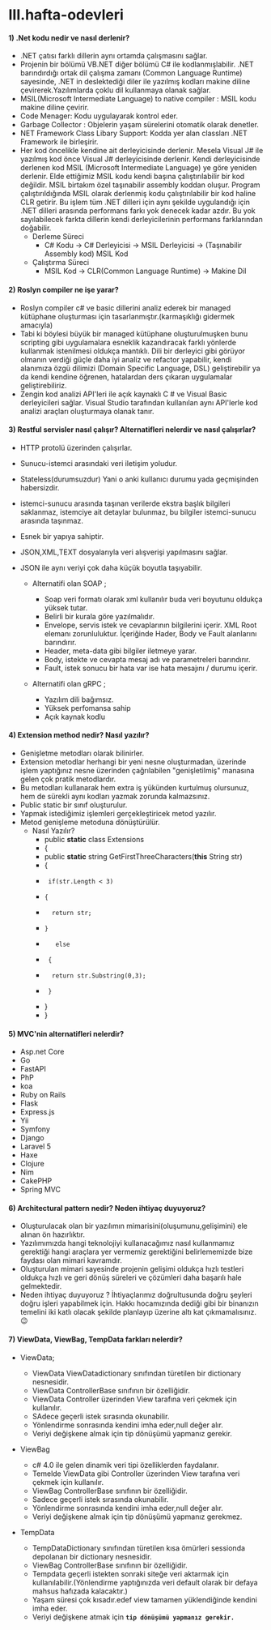 # III.hafta-odevleri


####  1)  .Net kodu nedir ve nasıl derlenir?

   -   .NET  çatısı farklı dillerin aynı ortamda çalışmasını sağlar.
   -   Projenin bir bölümü VB.NET diğer bölümü C# ile kodlanmışlabilir. .NET  barındırdığı ortak dil çalışma zamanı (Common Language Runtime) sayesinde, .NET in deslektediği diler ile yazılmış kodları makine diline çevirerek.Yazılımlarda çoklu dil kullanmaya olanak sağlar.
   -  MSIL(Microsoft Intermediate Language) to native compiler : MSIL kodu makine diline çevirir.
   -  Code Menager: Kodu uygulayarak kontrol eder.
   -  Garbage Collector : Objelerin yaşam sürelerini otomatik olarak denetler.
   -  NET Framework Class Libary Support: Kodda yer alan classları .NET Framework ile birleşirir.
   -  Her kod öncelikle kendine ait derleyicisinde derlenir. Mesela Visual J# ile yazılmış kod önce Visual J# derleyicisinde derlenir. Kendi derleyicisinde derlenen kod MSIL (Microsoft Intermediate Language) ye göre yeniden derlenir. Elde ettiğimiz MSIL kodu kendi başına çalıştırılabilir bir kod değildir. MSIL birtakım özel taşınabilir assembly koddan oluşur. Program çalıştırıldığında MSIL olarak derlenmiş kodu çalıştırılabilir bir kod haline CLR getirir. Bu işlem tüm .NET dilleri için aynı şekilde uygulandığı için .NET dilleri arasında performans farkı yok denecek kadar azdır. Bu yok sayılabilecek farkta dillerin kendi derleyicilerinin performans farklarından doğabilir.
        - Derleme Süreci
          - C# Kodu -> C# Derleyicisi -> MSIL Derleyicisi -> (Taşınabilir Assembly kod) MSIL Kod
        - Çalıştırma Süreci
          - MSIL Kod -> CLR(Common Language Runtime) -> Makine Dil
   
####  2)  Roslyn compiler ne işe yarar?

  - Roslyn compiler c# ve basic dillerini analiz ederek bir managed kütüphane oluşturması için tasarlanmıştır.(karmaşıklığı gidermek amacıyla)
  - Tabi ki böylesi büyük bir managed kütüphane oluşturulmuşken bunu scripting gibi uygulamalara esneklik kazandıracak farklı yönlerde kullanmak istenilmesi oldukça mantıklı. Dili bir derleyici gibi görüyor olmanın verdiği güçle daha iyi analiz ve refactor  yapabilir, kendi alanımıza özgü dilimizi (Domain Specific Language, DSL) geliştirebilir ya da kendi kendine öğrenen, hatalardan ders çıkaran uygulamalar geliştirebiliriz.
  - Zengin kod analizi API'leri ile açık kaynaklı C # ve Visual Basic derleyicileri sağlar. Visual Studio tarafından kullanılan aynı API'lerle kod analizi araçları oluşturmaya olanak tanır.
  
####  3)  Restful servisler nasıl çalışır? Alternatifleri nelerdir ve nasıl çalışırlar?

  - HTTP protolü üzerinden çalışırlar.
  - Sunucu-istemci arasındaki veri iletişim yoludur.
  - Stateless(durumsuzdur) Yani o anki kullanıcı durumu yada geçmişinden habersizdir.
  - istemci-sunucu arasında taşınan verilerde ekstra başlık bilgileri saklanmaz, istemciye ait detaylar bulunmaz, bu bilgiler istemci-sunucu arasında taşınmaz.
  - Esnek bir yapıya sahiptir.
  - JSON,XML,TEXT dosyalarıyla veri alışverişi yapılmasını sağlar.
  - JSON ile aynı veriyi çok daha küçük boyutla taşıyabilir.
  
    - Alternatifi olan SOAP ;
      
      - Soap veri formatı olarak xml kullanılır buda veri boyutunu oldukça yüksek tutar.
      - Belirli bir kurala göre yazılmalıdır.
      - Envelope, servis istek ve cevaplarının bilgilerini içerir. XML Root elemanı zorunluluktur. İçeriğinde Hader, Body ve Fault alanlarını barındırır.
      - Header, meta-data gibi bilgiler iletmeye yarar.
      - Body, istekte ve cevapta mesaj adı ve parametreleri barındırır.
      - Fault, istek sonucu bir hata var ise hata mesajını / durumu içerir.
    -  Alternatifi olan gRPC ;
    
          -  Yazılım dili bağımsız.
          -  Yüksek perfomansa sahip
          -  Açık kaynak kodlu 
####  4)  Extension method nedir? Nasıl yazılır?

  - Genişletme metodları olarak bilinirler.
  - Extension metodlar herhangi bir yeni nesne oluşturmadan, üzerinde işlem yaptığınız nesne üzerinden çağrılabilen "genişletilmiş" manasına gelen çok pratik               metodlardır.
  - Bu metodları kullanarak hem extra iş yükünden kurtulmuş olursunuz, hem de sürekli aynı kodları yazmak zorunda kalmazsınız.
  - Public static bir sınıf oluşturulur.
  - Yapmak istediğimiz işlemleri gerçekleştiricek metod yazılır.
  - Metod genişleme metoduna dönüştürülür.
      - Nasıl Yazılır?  
        - public **static** class Extensions
        -  {
        -   public **static** string GetFirstThreeCharacters(**this** String str)
        -    {
        -      if(str.Length < 3)
        -     {
        -       return str;
        -     }
        -        else
        -      {
        -       return str.Substring(0,3);
        -      }
        -    }
        -  }
####  5)  MVC'nin alternatifleri nelerdir?

  - Asp.net Core
  - Go
  - FastAPI
  - PhP
  - koa
  - Ruby on Rails
  - Flask
  - Express.js
  - Yii
  - Symfony
  - Django
  - Laravel 5
  - Haxe
  - Clojure
  - Nim
  - CakePHP
  - Spring MVC
  
####  6)  Architectural pattern nedir? Neden ihtiyaç duyuyoruz?

  - Oluşturulacak olan bir yazılımın mimarisini(oluşumunu,gelişimini) ele alınan ön hazırlıktır.
  - Yazılımımızda hangi teknolojiyi kullanacağımız nasıl kullanmamız gerektiği hangi araçlara yer vermemiz gerektiğini belirlememizde bize faydası olan mimari kavramdır.
  - Oluşturulan mimari sayesinde projenin gelişimi oldukça hızlı testleri oldukça hızlı ve geri dönüş süreleri ve çözümleri daha başarılı hale gelmektedir.
 -  Neden ihtiyaç duyuyoruz ? İhtiyaçlarımız doğrultusunda doğru şeyleri doğru işleri yapabilmek için. Hakkı hocamızında dediği gibi bir binanızın temelini iki katlı olacak şekilde planlayıp üzerine altı kat çıkmamalısınız. :wink:
 
####  7)  ViewData, ViewBag, TempData farkları nelerdir?

- ViewData;
  - ViewData ViewDatadictionary sınıfından türetilen bir dictionary nesnesidir. 
  - ViewData ControllerBase sınıfının bir özelliğidir.
  - ViewData Controller üzerinden View tarafına veri çekmek için kullanılır.
  - SAdece geçerli istek sırasında okunabilir.
  - Yönlendirme sonrasında kendini imha eder,null değer alır.
  - Veriyi değişkene almak için tip dönüşümü yapmanız gerekir.
  
- ViewBag
  - c# 4.0 ile gelen dinamik veri tipi özelliklerden faydalanır.
  - Temelde ViewData gibi Controller üzerinden View tarafına veri çekmek için kullanılır.
  - ViewBag ControllerBase sınıfının bir özelliğidir.
  - Sadece geçerli istek sırasında okunabilir.
  - Yönlendirme sonrasında kendini imha eder,null değer alır.
  - Veriyi değişkene almak için tip dönüşümü yapmanız gerekmez.
  
- TempData
  - TempDataDictionary sınıfından türetilen kısa ömürleri sessionda depolanan bir dictionary nesnesidir.
  - ViewBag ControllerBase sınıfının bir özelliğidir.
  - Tempdata geçerli istekten sonraki siteğe veri aktarmak için kullanılabilir.(Yönlendirme yaptığınızda veri default olarak bir defaya mahsus hafızada kalacaktır.)
  - Yaşam süresi çok kısadır.edef view tamamen yüklendiğinde kendini imha eder.
  - Veriyi değişkene atmak için   __**```tip dönüşümü yapmanız gerekir.```**__
